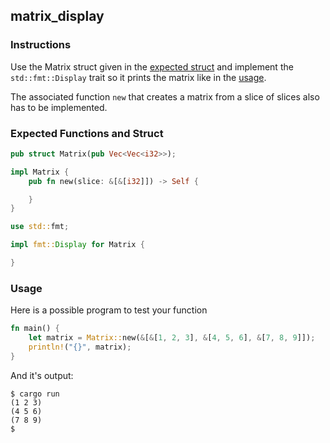 ## matrix_display

### Instructions

Use the Matrix struct given in the [expected struct](#expected-functions-and-struct) and implement the `std::fmt::Display` trait so it prints the matrix like in the [usage](#usage).

The associated function `new` that creates a matrix from a slice of slices also has to be implemented.

### Expected Functions and Struct

```rust
pub struct Matrix(pub Vec<Vec<i32>>);

impl Matrix {
    pub fn new(slice: &[&[i32]]) -> Self {

    }
}

use std::fmt;

impl fmt::Display for Matrix {

}
```

### Usage

Here is a possible program to test your function

```rust
fn main() {
	let matrix = Matrix::new(&[&[1, 2, 3], &[4, 5, 6], &[7, 8, 9]]);
	println!("{}", matrix);
}
```

And it's output:

```console
$ cargo run
(1 2 3)
(4 5 6)
(7 8 9)
$
```
